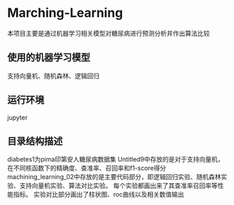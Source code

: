 # Marching-Learning
本项目主要是通过机器学习相关模型对糖尿病进行预测分析并作出算法比较
## 使用的机器学习模型
支持向量机、随机森林、逻辑回归
## 运行环境
jupyter
## 目录结构描述
diabetes1为pima印第安人糖尿病数据集
Untitled9中存放的是对于支持向量机，在不同核函数下的精确度、查准率、召回率和f1-score得分
machining_learning_02中存放的是主要代码部分，即逻辑回归实验、随机森林实验、支持向量机实验、算法对比实验。
每个实验都画出来了其查准率召回率等性能指标。
实验对比部分画出了柱状图、roc曲线以及相关数值输出

